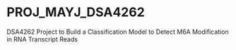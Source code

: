 # PROJ_MAYJ_DSA4262
DSA4262 Project to Build a Classification Model to Detect M6A Modification in RNA Transcript Reads
